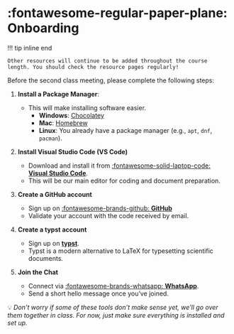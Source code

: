 # :fontawesome-regular-paper-plane: Onboarding

!!! tip inline end

    Other resources will continue to be added throughout the course length. You should check the resource pages regularly!

Before the second class meeting, please complete the following steps:

1. **Install a Package Manager**:  
    - This will make installing software easier.
        - **Windows**: [Chocolatey](https://chocolatey.org/install)  
        - **Mac**: [Homebrew](https://brew.sh/)  
        - **Linux**: You already have a package manager (e.g., `apt`, `dnf`, `pacman`).  

2. **Install Visual Studio Code (VS Code)**  
    - Download and install it from [:fontawesome-solid-laptop-code: **Visual Studio Code**](https://code.visualstudio.com/).  
    - This will be our main editor for coding and document preparation.

3. **Create a GitHub account**  
    - Sign up on [:fontawesome-brands-github: **GitHub**](https://github.com/) 
    - Validate your account with the code received by email.  

4. **Create a typst account**  
    - Sign up on [**typst**](https://typst.app/).   
    - Typst is a modern alternative to LaTeX for typesetting scientific documents.  

5. **Join the Chat**  
    - Connect via [:fontawesome-brands-whatsapp: **WhatsApp**](https://chat.whatsapp.com/DUug7AgVtx5EanHW8XvwGp).  
    - Send a short hello message once you’ve joined.  

💡 *Don’t worry if some of these tools don’t make sense yet, we’ll go over them together in class. For now, just make sure everything is installed and set up.*  



